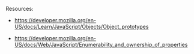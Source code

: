 Resources:
- https://developer.mozilla.org/en-US/docs/Learn/JavaScript/Objects/Object_prototypes

- https://developer.mozilla.org/en-US/docs/Web/JavaScript/Enumerability_and_ownership_of_properties